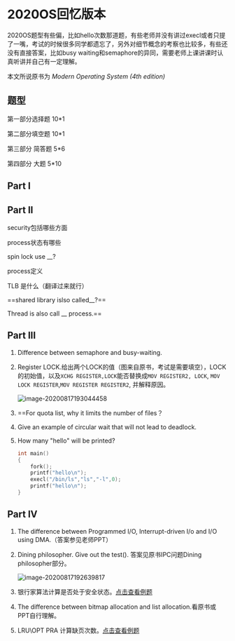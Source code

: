 # 2020OS回忆版本

2020OS题型有些偏，比如hello次数那道题，有些老师并没有讲过execl或者只提了一嘴，考试的时候很多同学都遗忘了，另外对细节概念的考察也比较多，有些还没有直接答案，比如busy waiting和semaphore的异同，需要老师上课讲课时认真听讲并自己有一定理解。

本文所说原书为 *Modern Operating System (4th edition)*

## 题型

第一部分选择题 10*1

第二部分填空题 10*1

第三部分 简答题 5*6

第四部分 大题 5*10

## Part I

## Part II

security包括哪些方面

process状态有哪些

spin lock use \__?

process定义

TLB 是什么（翻译过来就行）

==shared library islso called\__?==

Thread is also call \__ process.==

## Part III

1. Difference between semaphore and busy-waiting.

2. Register LOCK.给出两个LOCK的值（图来自原书，考试是需要填空），LOCK的初始值，以及`XCHG REGISTER,LOCK`能否替换成`MOV REGISTER2, LOCK`, `MOV LOCK REGISTER`,`MOV REGISTER REGISTER2`, 并解释原因。

   ![image-20200817193044458](./img/image-20200817193044458.png)

3. ==For quota list, why it limits the number of files？

4. Give an example of circular wait that will not lead to deadlock.

5. How many "hello" will be printed?

   ```c
   int main()
   {
       fork();
       printf("hello\n");
       execl("/bin/ls","ls","-l",0);
       printf("hello\n");
   }
   ```

   

## Part IV

1. The difference between  Programmed I/O, Interrupt-driven I/o and I/O using DMA.（答案参见老师PPT）

2. Dining philosopher. Give out the test(). 答案见原书IPC问题Dining philosopher部分。

   ![image-20200817192639817](./img/image-20200817192639817.png)

3. 银行家算法计算是否处于安全状态。[点击查看例题](./OS_EXR.md)

4. The difference between bitmap allocation and list allocation.看原书或PPT自行理解。

5. LRU\OPT PRA 计算缺页次数。[点击查看例题](./OS_EXR.md)
